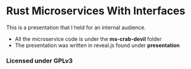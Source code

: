 # Rust Microservices With Interfaces

This is a presentation that I held for an internal audience.

- All the microservice code is under the **ms-crab-devil** folder
- The presentation was written in reveal.js found under **presentation**

### Licensed under GPLv3